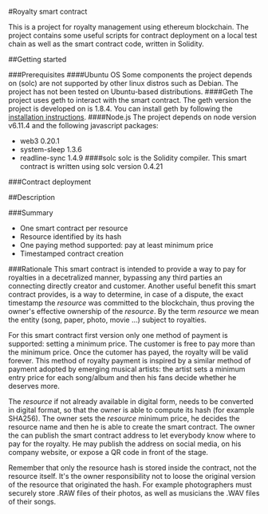 #Royalty smart contract

This is a project for royalty management using ethereum blockchain. The project contains some useful scripts for contract deployment on a local test chain as well as the smart contract code, written in Solidity.

##Getting started

###Prerequisites
####Ubuntu OS
Some components the project depends on (solc) are not supported by other linux distros such as Debian. The project has not been tested on Ubuntu-based distributions.
####Geth
The project uses geth to interact with the smart contract. The geth version the project is developed on is 1.8.4. You can install geth by following the [installation instructions](https://github.com/ethereum/go-ethereum/wiki/Building-Ethereum).
####Node.js
The project depends on node version v6.11.4 and the following javascript packages:

* web3 0.20.1 
* system-sleep 1.3.6
* readline-sync 1.4.9
####solc
solc is the Solidity compiler. This smart contract is written using solc version 0.4.21

###Contract deployment

##Description

###Summary
* One smart contract per resource
* Resource identified by its hash
* One paying method supported: pay at least minimum price
* Timestamped contract creation

###Rationale
This smart contract is intended to provide a way to pay for royalties in a decetralized manner, bypassing any third parties an connecting directly creator and customer. Another useful benefit this smart contract provides, is a way to determine, in case of a dispute, the exact timestamp the *resource* was committed to the blockchain, thus proving the owner's effective ownership of the *resource*. By the term *resource* we mean the entity (song, paper, photo, movie ...) subject to royalties.

For this smart contract first version only one method of payment is supported: setting a minimum price. The customer is free to pay more than the minimum price. Once the cutomer has payed, the royalty will be valid forever. This method of royalty payment is inspired by a similar method of payment adopted by emerging musical artists: the artist sets a minimum entry price for each song/album and then his fans decide whether he deserves more.

The *resource* if not already available in digital form, needs to be converted in digital format, so that the owner is able to compute its hash (for example SHA256). The owner sets the *resource* minimum price, he decides the resource name and then he is able to create the smart contract. The owner the can publish the smart contract address to let everybody know where to pay for the royalty. He may publish the address on social media, on his company website, or expose a QR code in front of the stage.

Remember that only the resource hash is stored inside the contract, not the resource itself. It's the owner responsibility not to loose the original version of the resource that originated the hash. For example photographers must securely store .RAW files of their photos, as well as musicians the .WAV files of their songs.